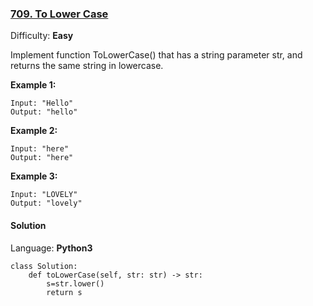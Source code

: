 ### [709\. To Lower Case](https://leetcode.com/problems/to-lower-case/)

Difficulty: **Easy**


Implement function ToLowerCase() that has a string parameter str, and returns the same string in lowercase.


**Example 1:**

```
Input: "Hello"
Output: "hello"
```


**Example 2:**

```
Input: "here"
Output: "here"
```


**Example 3:**

```
Input: "LOVELY"
Output: "lovely"
```


#### Solution

Language: **Python3**

```python3
class Solution:
    def toLowerCase(self, str: str) -> str:
        s=str.lower()
        return s
```